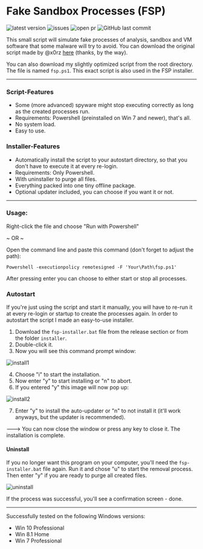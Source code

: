 # Fake Sandbox Processes (FSP)
![latest version](https://img.shields.io/github/release/Phoenix1747/fake-sandbox.svg?style=for-the-badge) ![issues](https://img.shields.io/github/issues/Phoenix1747/fake-sandbox.svg?style=for-the-badge) ![open pr](https://img.shields.io/github/issues-pr-raw/phoenix1747/fake-sandbox.svg?style=for-the-badge) ![GitHub last commit](https://img.shields.io/github/last-commit/phoenix1747/fake-sandbox.svg?style=for-the-badge)

This small script will simulate fake processes of analysis, sandbox and VM software that some malware will try to avoid.
You can download the original script made by @x0rz [here](https://gist.github.com/x0rz/e8b36fee33b87aa7e4e5dfd4c0cfc1a6) (thanks, by the way).

You can also download my slightly optimized script from the root directory. The file is named ```fsp.ps1```. This exact script is also used in the FSP installer.

---

### Script-Features

* Some (more advanced) spyware might stop executing correctly as long as the created processes run.
* Requirements: Powershell (preinstalled on Win 7 and newer), that's all.
* No system load.
* Easy to use.

### Installer-Features

* Automatically install the script to your autostart directory, so that you don't have to execute it at every re-login.
* Requirements: Only Powershell.
* With uninstaller to purge all files.
* Everything packed into one tiny offline package.
* Optional updater included, you can choose if you want it or not.

---

### Usage:

Right-click the file and choose "Run with Powershell"

~ OR ~

Open the command line and paste this command (don't forget to adjust the path):

```Powershell -executionpolicy remotesigned -F 'Your\Path\fsp.ps1'```

After pressing enter you can choose to either start or stop all processes.

### Autostart

If you're just using the script and start it manually, you will have to re-run it at every re-login or startup to create the processes again.
In order to autostart the script I made an easy-to-use installer.

1. Download the ```fsp-installer.bat``` file from the release section or from the folder ```installer```.
2. Double-click it.
3. Now you will see this command prompt window:

![install1](https://phoenix1747.github.io/host/install.png)

4. Choose "i" to start the installation.
5. Now enter "y" to start installing or "n" to abort.
6. If you entered "y" this image will now pop up:

![install2](https://phoenix1747.github.io/host/install2.png)

7. Enter "y" to install the auto-updater or "n" to not install it (it'll work anyways, but the updater is recommended).

---> You can now close the window or press any key to close it. The installation is complete.

#### Uninstall

If you no longer want this program on your computer, you'll need the ```fsp-installer.bat``` file again.
Run it and chose "u" to start the removal process. Then enter "y" if you are ready to purge all created files.

![uninstall](https://phoenix1747.github.io/host/uninstall.png)

If the process was successful, you'll see a confirmation screen - done.

---

Successfully tested on the following Windows versions:

* Win 10 Professional
* Win 8.1 Home
* Win 7 Professional
